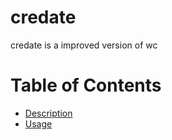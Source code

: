 # credate
credate is a improved version of wc

# Table of Contents
- [Description](#Description)
- [Usage](#Usage)
